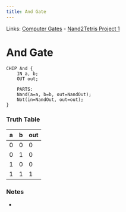 ```yaml
---
title: And Gate
---
```

Links: [Computer Gates](out/computer-gates.md) - [Nand2Tetris Project 1](out/nand2tetris-project-1.md)
# And Gate
```
CHIP And {
    IN a, b;
    OUT out;

    PARTS:
    Nand(a=a, b=b, out=NandOut);
	Not(in=NandOut, out=out);
}
```
### Truth Table

a | b | out
-- | -- | --
 0|0|0
 0|1|0
 1|0|0
 1|1|1

### Notes
- 